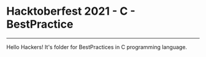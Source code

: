 # Hacktoberfest 2021 - C - BestPractice
___
Hello Hackers! It's folder for BestPractices in C programming language.